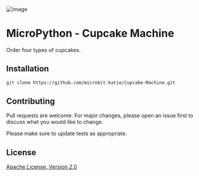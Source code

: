 ![image](https://github.com/microbit-katie/Cupcake-Machine/blob/main/Cupcake%20Machine.png?raw=true)

# MicroPython - Cupcake Machine
Order four types of cupcakes.


## Installation
```bash
git clone https://github.com/microbit-katie/Cupcake-Machine.git
```

## Contributing
Pull requests are welcome. For major changes, please open an issue first to discuss what you would like to change.

Please make sure to update tests as appropriate.

## License
[Apache License, Version 2.0](https://www.apache.org/licenses/LICENSE-2.0)

